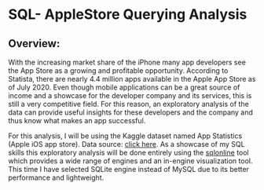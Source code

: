 # SQL- AppleStore Querying Analysis

## Overview:
With the increasing market share of the iPhone many app developers see the App Store as a growing and profitable opportunity. According to Statista, there are nearly 4.4 million apps available in the Apple App Store as of July 2020. Even though mobile applications can be a great source of income and a showcase for the developer company and its services, this is still a very competitive field. For this reason, an exploratory analysis of the data can provide useful insights for these developers and the company and thus know what makes an app successful.

For this analysis, I will be using the Kaggle dataset named App Statistics (Apple iOS app store). Data source: [click here]([url](https://www.kaggle.com/datasets/ramamet4/app-store-apple-data-set-10k-apps)https://www.kaggle.com/datasets/ramamet4/app-store-apple-data-set-10k-apps). As a showcase of my SQL skills this exploratory analysis will be done entirely using the [sqlonline]([url](https://sqliteonline.com/)) tool which provides a wide range of engines and an in-engine visualization tool. This time I have selected SQLite engine instead of MySQL due to its better performance and lightweight.


## 
